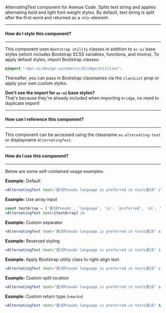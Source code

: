 AlternatingText component for Avenue Code.
Splits text string and applies alternating bold and light font-weight styles. By default, text string is split after the first word and returned as a `<h1>` element.

___
#### **How do I style this component?**
___
This component uses `Bootstrap utility` classes in addition to `ac-ui` base styles (which includes Bootstrap SCSS variables, functions, and mixins).
To apply default styles, import Bootstrap classes:
```scss
@import "~@ac-ui/design-system/src/bridge/utilities";
```

Thereafter, you can pass in Bootstrap classnames via the `classList` prop or apply your own custom styles.

**Don't see the import for `ac-ui` base styles?**  
That's because they're already included when importing `bridge`, no need to duplicate import!

___
#### **How can I reference this component?**
___
This component can be accessed using the classname `ac-alternating-text` or displayname `AlternatingText`.

___
#### **How do I use this component?**
___
Below are some self-contained usage examples.

**Example:** Default
```jsx
<AlternatingText text="里îßPseudo language is preferred in tests里îß" />
```

**Example:** Use array input
```jsx
const textArray = ['里îßPseudo', 'language', 'is', 'preferred', 'in', 'tests里îß'];
<AlternatingText text={textArray} />
```

**Example:** Custom separator
```jsx
<AlternatingText text="里îßPseudo language is preferred in tests里îß" separator={' --> '} />
```

**Example:** Reversed styling
```jsx
<AlternatingText text="里îßPseudo language is preferred in tests里îß" isReversed={true} />
```

**Example:** Apply Bootstrap utility class to right-align text.
```jsx
<AlternatingText text="里îßPseudo language is preferred in tests里îß" classList="text-right" />
```

**Example:** Custom split location
```jsx
<AlternatingText text="里îßPseudo language is preferred in tests里îß" splitAt={3} />
```

**Example:** Custom return type (`<mark>`)
```jsx
<AlternatingText text="里îßPseudo language is preferred in tests里îß" As={'mark'} />
```
